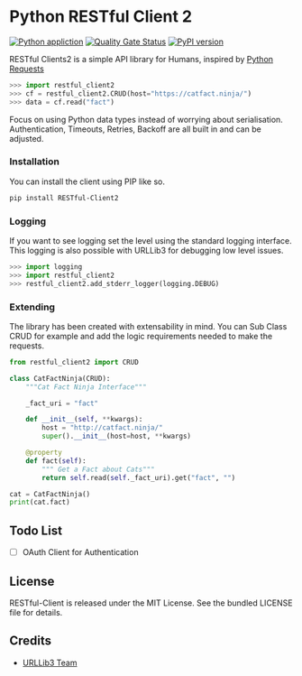 # Python RESTful Client 2
[![Python appliction](https://github.com/johnbrandborg/restful-client/workflows/Python%20application/badge.svg)](https://github.com/johnbrandborg/restful-client/actions?query=workflow%3A%22Python+application%22)
[![Quality Gate Status](https://sonarcloud.io/api/project_badges/measure?project=johnbrandborg_restful-client&metric=alert_status)](https://sonarcloud.io/dashboard?id=johnbrandborg_restful-client)
[![PyPI version](https://badge.fury.io/py/RESTful-Client.svg)](https://pypi.org/project/RESTful-Client/)

RESTful Clients2 is a simple API library for Humans, inspired by [Python Requests](https://requests.readthedocs.io/en/latest/)

```python
>>> import restful_client2
>>> cf = restful_client2.CRUD(host="https://catfact.ninja/")
>>> data = cf.read("fact")
```

Focus on using Python data types instead of worrying about serialisation.
Authentication, Timeouts, Retries, Backoff are all built in and can be adjusted.

### Installation

You can install the client using PIP like so.

```bash
pip install RESTful-Client2
```

### Logging

If you want to see logging set the level using the standard logging interface.
This logging is also possible with URLLib3 for debugging low level issues.

``` python
>>> import logging
>>> import restful_client2
>>> restful_client2.add_stderr_logger(logging.DEBUG)
```

### Extending

The library has been created with extensability in mind.  You can Sub Class CRUD
for example and add the logic requirements needed to make the requests.

```python
from restful_client2 import CRUD

class CatFactNinja(CRUD):
    """Cat Fact Ninja Interface"""

    _fact_uri = "fact"

    def __init__(self, **kwargs):
        host = "http://catfact.ninja/"
        super().__init__(host=host, **kwargs)

    @property
    def fact(self):
        """ Get a Fact about Cats"""
        return self.read(self._fact_uri).get("fact", "")

cat = CatFactNinja()
print(cat.fact)
```

## Todo List
- [ ] OAuth Client for Authentication

## License
RESTful-Client is released under the MIT License. See the bundled LICENSE file for details.

## Credits
* [URLLib3 Team](https://github.com/urllib3)
